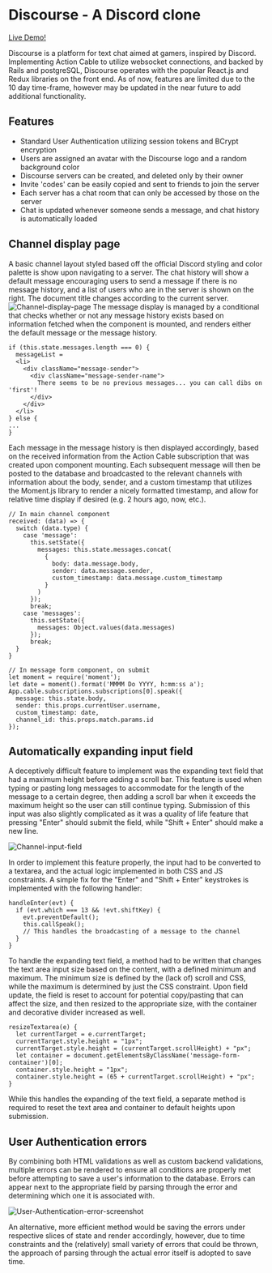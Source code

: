 # Discourse - A Discord clone
[Live Demo!](https://discord-clone.herokuapp.com/#/)

Discourse is a platform for text chat aimed at gamers, inspired by Discord. Implementing Action Cable to utilize websocket connections, and backed by Rails and postgreSQL, Discourse operates with the popular React.js and Redux libraries on the front end. As of now, features are limited due to the 10 day time-frame, however may be updated in the near future to add additional functionality.

## Features
* Standard User Authentication utilizing session tokens and BCrypt encryption
* Users are assigned an avatar with the Discourse logo and a random background color
* Discourse servers can be created, and deleted only by their owner
* Invite 'codes' can be easily copied and sent to friends to join the server
* Each server has a chat room that can only be accessed by those on the server
* Chat is updated whenever someone sends a message, and chat history is automatically loaded

## Channel display page
A basic channel layout styled based off the official Discord styling and color palette is show upon navigating to a server. The chat history will show a default message encouraging users to send a message if there is no message history, and a list of users who are in the server is shown on the right. The document title changes according to the current server.
![Channel-display-page](https://github.com/dowinterfor6/discourse/blob/master/docs/images/server-screenshot.png)
The message display is managed by a conditional that checks whether or not any message history exists based on information fetched when the component is mounted, and renders either the default message or the message history.
```
if (this.state.messages.length === 0) {
  messageList =
  <li>
    <div className="message-sender">
      <div className="message-sender-name">
        There seems to be no previous messages... you can call dibs on 'first'!
      </div>
    </div>
  </li>
} else {
...
}
```
Each message in the message history is then displayed accordingly, based on the received information from the Action Cable subscription that was created upon component mounting. Each subsequent message will then be posted to the database and broadcasted to the relevant channels with information about the body, sender, and a custom timestamp that utilizes the Moment.js library to render a nicely formatted timestamp, and allow for relative time display if desired (e.g. 2 hours ago, now, etc.).
```
// In main channel component
received: (data) => {
  switch (data.type) {
    case 'message':
      this.setState({
        messages: this.state.messages.concat(
          {
            body: data.message.body,
            sender: data.message.sender,
            custom_timestamp: data.message.custom_timestamp
          }
        )
      });
      break;
    case 'messages':
      this.setState({
        messages: Object.values(data.messages)
      });
      break;
  }
}

// In message form component, on submit
let moment = require('moment');
let date = moment().format('MMMM Do YYYY, h:mm:ss a');
App.cable.subscriptions.subscriptions[0].speak({
  message: this.state.body,
  sender: this.props.currentUser.username,
  custom_timestamp: date,
  channel_id: this.props.match.params.id
});
```

## Automatically expanding input field
A deceptively difficult feature to implement was the expanding text field that had a maximum height before adding a scroll bar. This feature is used when typing or pasting long messages to accommodate for the length of the message to a certain degree, then adding a scroll bar when it exceeds the maximum height so the user can still continue typing. Submission of this input was also slightly complicated as it was a quality of life feature that pressing "Enter" should submit the field, while "Shift + Enter" should make a new line. 

![Channel-input-field](https://github.com/dowinterfor6/discourse/blob/master/docs/images/expanding-text-field-screenshot.png)

In order to implement this feature properly, the input had to be converted to a textarea, and the actual logic implemented in both CSS and JS constraints. A simple fix for the "Enter" and "Shift + Enter" keystrokes is implemented with the following handler: 

```
handleEnter(evt) {
  if (evt.which === 13 && !evt.shiftKey) {
    evt.preventDefault();
    this.callSpeak();
    // This handles the broadcasting of a message to the channel
  }
}
```

To handle the expanding text field, a method had to be written that changes the text area input size based on the content, with a defined minimum and maximum. The minimum size is defined by the (lack of) scroll and CSS, while the maximum is determined by just the CSS constraint. Upon field update, the field is reset to account for potential copy/pasting that can affect the size, and then resized to the appropriate size, with the container and decorative divider increased as well.

```
resizeTextarea(e) {
  let currentTarget = e.currentTarget;
  currentTarget.style.height = "1px";
  currentTarget.style.height = (currentTarget.scrollHeight) + "px";
  let container = document.getElementsByClassName('message-form-container')[0];
  container.style.height = "1px";
  container.style.height = (65 + currentTarget.scrollHeight) + "px";
}
```

While this handles the expanding of the text field, a separate method is required to reset the text area and container to default heights upon submission.

## User Authentication errors
By combining both HTML validations as well as custom backend validations, multiple errors can be rendered to ensure all conditions are properly met before attempting to save a user's information to the database. Errors can appear next to the appropriate field by parsing through the error and determining which one it is associated with.

![User-Authentication-error-screenshot](https://github.com/dowinterfor6/discourse/blob/master/docs/images/user-auth-errors.png)

An alternative, more efficient method would be saving the errors under respective slices of state and render accordingly, however, due to time constraints and the (relatively) small variety of errors that could be thrown, the approach of parsing through the actual error itself is adopted to save time.
